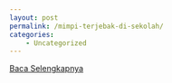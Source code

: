 ```yaml
---
layout: post
permalink: /mimpi-terjebak-di-sekolah/
categories:
    - Uncategorized
---
```


[Baca Selengkapnya](/05)